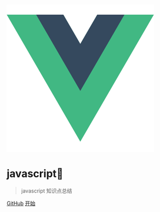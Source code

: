 ![logo](logo.png)

# javascript🤔

> javascript 知识点总结

[GitHub](https://github.com/treecrow/book-perfect)
[开始](README.md)
